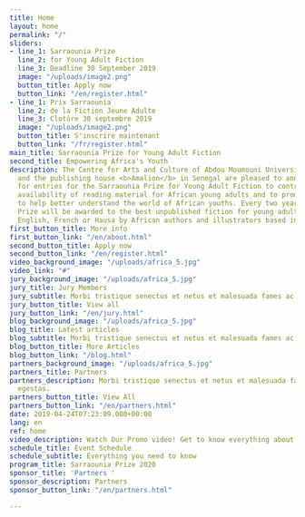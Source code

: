 ```yaml
---
title: Home
layout: home
permalink: "/"
sliders:
- line_1: Sarraounia Prize
  line_2: for Young Adult Fiction
  line_3: Deadline 30 September 2019
  image: "/uploads/image2.png"
  button_title: Apply now
  button_link: "/en/register.html"
- line_1: Prix Sarraounia
  line_2: de la Fiction Jeune Adulte
  line_3: Clotûre 30 septembre 2019
  image: "/uploads/image2.png"
  button_title: S'inscrire maintenant
  button_link: "/fr/register.html"
main_title: Sarraounia Prize for Young Adult Fiction
second_title: Empowering Africa's Youth
description: The Centre for Arts and Culture of Abdou Moumouni University</b> in Niger
  and the publishing house <b>Amalion</b> in Senegal are pleased to announce the call
  for entries for the Sarraounia Prize for Young Adult Fiction to contribute to the
  availability of reading material for African young adults and to promote literature
  to help better understand the world of African youths. Every two years, the Sarraounia
  Prize will be awarded to the best unpublished fiction for young adults written in
  English, French or Hausa by African authors and illustrators based in Africa.
first_button_title: More info
first_button_link: "/en/about.html"
second_button_title: Apply now
second_button_link: "/en/register.html"
video_background_image: "/uploads/africa_5.jpg"
video_link: "#"
jury_background_image: "/uploads/africa_5.jpg"
jury_title: Jury Members
jury_subtitle: Morbi tristique senectus et netus et malesuada fames ac turpis egestas.
jury_button_title: View all
jury_button_link: "/en/jury.html"
blog_background_image: "/uploads/africa_5.jpg"
blog_title: Latest articles
blog_subtitle: Morbi tristique senectus et netus et malesuada fames ac turpis egestas.
blog_button_title: More Articles
blog_button_link: "/blog.html"
partners_background_image: "/uploads/africa_5.jpg"
partners_title: Partners
partners_description: Morbi tristique senectus et netus et malesuada fames ac turpis
  egestas.
partners_button_title: View All
partners_button_link: "/en/partners.html"
date: 2019-04-24T07:23:09.000+00:00
lang: en
ref: home
video_description: Watch Our Promo video! Get to know everything about Sarraounia
schedule_title: Event Schedule
schedule_subtitle: Everything you need to know
program_title: Sarraounia Prize 2020
sponsor_title: 'Partners '
sponsor_description: Partners
sponsor_button_link: "/en/partners.html"

---
```

